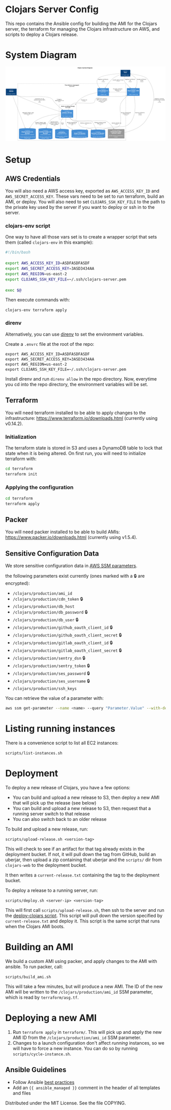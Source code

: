 # Clojars Server Config

This repo contains the Ansible config for building the AMI for the
Clojars server, the terraform for managing the Clojars
infrastructure on AWS, and scripts to deploy a Clojars release.

# System Diagram

![System Diagram](./system_diagram.png)

# Setup

## AWS Credentials

You will also need a AWS access key, exported as `AWS_ACCESS_KEY_ID`
and `AWS_SECRET_ACCESS_KEY`. These vars need to be set to run
terraform, build an AMI, or deploy. You will also need to set
`CLOJARS_SSH_KEY_FILE` to the path to the private key used by the
server if you want to deploy or ssh in to the server.

### clojars-env script

One way to have all those vars set is to create a wrapper script that
sets them (called `clojars-env` in this example):

```sh
#!/bin/bash

export AWS_ACCESS_KEY_ID=ASDFASDFASDF
export AWS_SECRET_ACCESS_KEY=3ASD3434AA
export AWS_REGION=us-east-2
export CLOJARS_SSH_KEY_FILE=~/.ssh/clojars-server.pem

exec $@
```

Then execute commands with:

`clojars-env terraform apply` 

### direnv

Alternatively, you can use [direnv](https://direnv.net/) to set 
the environment variables.

Create a `.envrc` file at the root of the repo:

```
export AWS_ACCESS_KEY_ID=ASDFASDFASDF
export AWS_SECRET_ACCESS_KEY=3ASD3434AA
export AWS_REGION=us-east-2
export CLOJARS_SSH_KEY_FILE=~/.ssh/clojars-server.pem
```

Install direnv and run `direnv allow` in the repo directory. Now, 
everytime you cd into the repo directory, the environment variables 
will be set.

## Terraform

You will need terraform installed to be able to apply changes to the
infrastructure: https://www.terraform.io/downloads.html (currently
using v0.14.2).

### Initialization

The terraform state is stored in S3 and uses a DynamoDB table to lock
that state when it is being altered. On first run, you will need to
initialize terraform with:

```sh
cd terraform
terraform init
```
### Applying the configuration

```sh
cd terraform
terraform apply
```

## Packer

You will need packer installed to be able to build AMIs:
https://www.packer.io/downloads.html (currently using v1.5.4).

## Sensitive Configuration Data

We store sensitive configuration data in [AWS SSM parameters](https://docs.aws.amazon.com/systems-manager/latest/userguide/systems-manager-parameter-store.html).

the following parameters exist currently (ones marked with a 🔒 are encrypted):

- `/clojars/production/ami_id`
- `/clojars/production/cdn_token` 🔒
- `/clojars/production/db_host`
- `/clojars/production/db_password` 🔒
- `/clojars/production/db_user` 🔒
- `/clojars/production/github_oauth_client_id` 🔒
- `/clojars/production/github_oauth_client_secret` 🔒
- `/clojars/production/gitlab_oauth_client_id` 🔒
- `/clojars/production/gitlab_oauth_client_secret` 🔒
- `/clojars/production/sentry_dsn` 🔒
- `/clojars/production/sentry_token` 🔒
- `/clojars/production/ses_password` 🔒
- `/clojars/production/ses_username` 🔒
- `/clojars/production/ssh_keys`

You can retrieve the value of a parameter with:

``` sh
aws ssm get-parameter --name <name> --query "Parameter.Value" --with-decryption
```


# Listing running instances

There is a convenience script to list all EC2 instances:

`scripts/list-instances.sh`

# Deployment

To deploy a new release of Clojars, you have a few options:

- You can build and upload a new release to S3, then deploy a new AMI
  that will pick up the release (see below)
- You can build and upload a new release to S3, then request that a
  running server switch to that release
- You can also switch back to an older release

To build and upload a new release, run:

`scripts/upload-release.sh <version-tag>`

This will check to see if an artifact for that tag already exists in
the deployment bucket. If not, it will pull down the tag from GitHub,
build an uberjar, then upload a zip containing that uberjar and the
`scripts/` dir from `clojars-web` to the deployment bucket. 

It then writes a `current-release.txt` containing the tag to the
deployment bucket.

To deploy a release to a running server, run:

`scripts/deploy.sh <server-ip> <version-tag>`

This will first call `scripts/upload-release.sh`, then ssh to the
server and run the [deploy-clojars
script](./aws-ansible/roles/clojars/files/bing-scripts/deploy-clojars). This
script will pull down the version specified by `current-release.txt`
and deploy it. This script is the same script that runs when the
Clojars AMI boots.

# Building an AMI

We build a custom AMI using packer, and apply changes to the AMI with
ansible. To run packer, call:

`scripts/build_ami.sh`

This will take a few minutes, but will produce a new AMI. The ID of the new AMI
will be written to the `/clojars/production/ami_id` SSM parameter, which is read by `terraform/asg.tf`.

# Deploying a new AMI

1. Run `terraform apply` in `terraform/`. This will pick up and apply the new
   AMI ID from the `/clojars/production/ami_id` SSM parameter.
2. Changes to a launch configuration don't affect *running* instances, so we will
   have to force a new instance. You can do so by running 
   `scripts/cycle-instance.sh`.
   

## Ansible Guidelines

* Follow Ansible [best
  practices](http://docs.ansible.com/ansible/playbooks_best_practices.html)
* Add an `{{ ansible_managed }}` comment in the header of all templates and files


Distributed under the MIT License. See the file COPYING.
